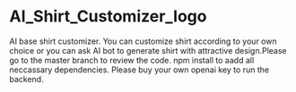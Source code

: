 # AI_Shirt_Customizer_logo
AI base shirt customizer. You can customize shirt according to your own choice or you can ask AI bot to generate shirt with attractive design.Please go to the master branch to review the code. npm install to aadd all neccassary dependencies. Please buy your own openai key to run the backend.
